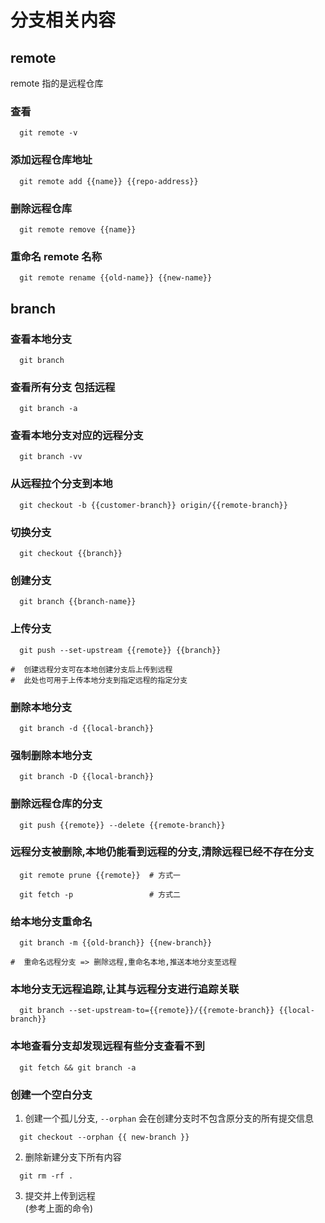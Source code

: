 # 分支相关内容
## remote
remote 指的是远程仓库
### 查看
```
  git remote -v
```
### 添加远程仓库地址
```
  git remote add {{name}} {{repo-address}}
```
### 删除远程仓库
```
  git remote remove {{name}}
```
### 重命名 remote 名称
```
  git remote rename {{old-name}} {{new-name}}
```

## branch

### 查看本地分支
```
  git branch     
```
### 查看所有分支 包括远程
```
  git branch -a   
```
### 查看本地分支对应的远程分支
```
  git branch -vv
```
### 从远程拉个分支到本地
```
  git checkout -b {{customer-branch}} origin/{{remote-branch}}
```
### 切换分支
```
  git checkout {{branch}}   
```
### 创建分支
```
  git branch {{branch-name}}
```   
### 上传分支
```
  git push --set-upstream {{remote}} {{branch}}

#  创建远程分支可在本地创建分支后上传到远程  
#  此处也可用于上传本地分支到指定远程的指定分支
```
### 删除本地分支
```
  git branch -d {{local-branch}}
```
### 强制删除本地分支
```
  git branch -D {{local-branch}}
```
### 删除远程仓库的分支
```
  git push {{remote}} --delete {{remote-branch}}
```
### 远程分支被删除,本地仍能看到远程的分支,清除远程已经不存在分支
```
  git remote prune {{remote}}  # 方式一

  git fetch -p                 # 方式二
```
### 给本地分支重命名
```
  git branch -m {{old-branch}} {{new-branch}}

#  重命名远程分支 => 删除远程,重命名本地,推送本地分支至远程
```
### 本地分支无远程追踪,让其与远程分支进行追踪关联
```
  git branch --set-upstream-to={{remote}}/{{remote-branch}} {{local-branch}}
```
### 本地查看分支却发现远程有些分支查看不到
```
  git fetch && git branch -a
```
### 创建一个空白分支
1. 创建一个孤儿分支, `--orphan` 会在创建分支时不包含原分支的所有提交信息
```
  git checkout --orphan {{ new-branch }}
```
2. 删除新建分支下所有内容
```
  git rm -rf .
```
3. 提交并上传到远程  
(参考上面的命令)
